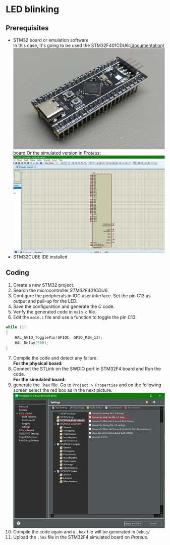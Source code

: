 # LED blinking
## Prerequisites
 - STM32 board or emulation software  
    In this case, It's going to be used the STM32F401CDU6:[(documentation)](https://www.st.com/en/microcontrollers-microprocessors/stm32f401cd.html#documentation)
    ![stm32f401cd board](./img/STM32F401CCU6_WeAct_Black_Pill_V1.2-1.jpg)
    [board](https://stm32-base.org/boards/STM32F401CEU6-WeAct-Black-Pill-V3.0)
    Or the simulated version in *Proteus*:
    ![stm32f401cd proteus](./img/STM32F401CD_proteus.jpg)
 - STM32CUBE IDE installed
## Coding
1. Create a new STM32 project.
2. Search the microcontroller *STM32F401CDU6*.
3. Configure the peripherals in IOC user interface. Set the pin C13 as output and pull-up for the LED.
4. Save the configuration and generate the *C* code.
5. Verify the generated code in `main.c` file.  
6. Edit the `main.c` file and use a function to toggle the pin C13.
  ```C
  while (1)
  {
	  HAL_GPIO_TogglePin(GPIOC, GPIO_PIN_13);
	  HAL_Delay(500);
  } 
  ```
7. Compile the code and detect any failure.  
  **For the physical board:**  
8. Connect the STLink on the SWDIO port in STM32F4 board and Run the code.  
  **For the simulated board:**
9. generate the `.hex` file. Go to `Project > Properties` and on the following screen select the red box as in the  next picture.  
  ![stm32f401cd proteus](./img/generate-hex-file.png)
10. Compile the code again and a `.hex` file will be generated in `Debug/`
11. Upload the `.hex` file in the STM32F4 simulated board on *Proteus*.